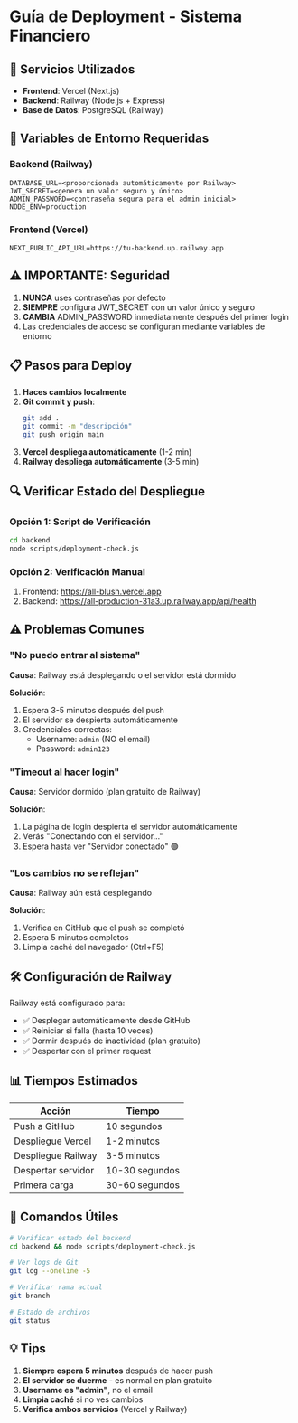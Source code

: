 # Guía de Deployment - Sistema Financiero

## 🚀 Servicios Utilizados

- **Frontend**: Vercel (Next.js)
- **Backend**: Railway (Node.js + Express)
- **Base de Datos**: PostgreSQL (Railway)

## 🔐 Variables de Entorno Requeridas

### Backend (Railway)
```
DATABASE_URL=<proporcionada automáticamente por Railway>
JWT_SECRET=<genera un valor seguro y único>
ADMIN_PASSWORD=<contraseña segura para el admin inicial>
NODE_ENV=production
```

### Frontend (Vercel)
```
NEXT_PUBLIC_API_URL=https://tu-backend.up.railway.app
```

## ⚠️ IMPORTANTE: Seguridad

1. **NUNCA** uses contraseñas por defecto
2. **SIEMPRE** configura JWT_SECRET con un valor único y seguro
3. **CAMBIA** ADMIN_PASSWORD inmediatamente después del primer login
4. Las credenciales de acceso se configuran mediante variables de entorno

## 📋 Pasos para Deploy

1. **Haces cambios localmente**
2. **Git commit y push**:
   ```bash
   git add .
   git commit -m "descripción"
   git push origin main
   ```
3. **Vercel despliega automáticamente** (1-2 min)
4. **Railway despliega automáticamente** (3-5 min)

## 🔍 Verificar Estado del Despliegue

### Opción 1: Script de Verificación
```bash
cd backend
node scripts/deployment-check.js
```

### Opción 2: Verificación Manual
1. Frontend: https://all-blush.vercel.app
2. Backend: https://all-production-31a3.up.railway.app/api/health

## ⚠️ Problemas Comunes

### "No puedo entrar al sistema"
**Causa**: Railway está desplegando o el servidor está dormido

**Solución**:
1. Espera 3-5 minutos después del push
2. El servidor se despierta automáticamente
3. Credenciales correctas:
   - Username: `admin` (NO el email)
   - Password: `admin123`

### "Timeout al hacer login"
**Causa**: Servidor dormido (plan gratuito de Railway)

**Solución**:
1. La página de login despierta el servidor automáticamente
2. Verás "Conectando con el servidor..."
3. Espera hasta ver "Servidor conectado" 🟢

### "Los cambios no se reflejan"
**Causa**: Railway aún está desplegando

**Solución**:
1. Verifica en GitHub que el push se completó
2. Espera 5 minutos completos
3. Limpia caché del navegador (Ctrl+F5)

## 🛠️ Configuración de Railway

Railway está configurado para:
- ✅ Desplegar automáticamente desde GitHub
- ✅ Reiniciar si falla (hasta 10 veces)
- ✅ Dormir después de inactividad (plan gratuito)
- ✅ Despertar con el primer request

## 📊 Tiempos Estimados

| Acción | Tiempo |
|--------|--------|
| Push a GitHub | 10 segundos |
| Despliegue Vercel | 1-2 minutos |
| Despliegue Railway | 3-5 minutos |
| Despertar servidor | 10-30 segundos |
| Primera carga | 30-60 segundos |

## 🔧 Comandos Útiles

```bash
# Verificar estado del backend
cd backend && node scripts/deployment-check.js

# Ver logs de Git
git log --oneline -5

# Verificar rama actual
git branch

# Estado de archivos
git status
```

## 💡 Tips

1. **Siempre espera 5 minutos** después de hacer push
2. **El servidor se duerme** - es normal en plan gratuito
3. **Username es "admin"**, no el email
4. **Limpia caché** si no ves cambios
5. **Verifica ambos servicios** (Vercel y Railway)